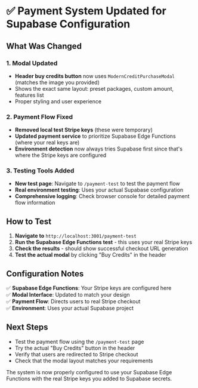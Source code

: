 # ✅ Payment System Updated for Supabase Configuration

## What Was Changed

### 1. Modal Updated
- **Header buy credits button** now uses `ModernCreditPurchaseModal` (matches the image you provided)
- Shows the exact same layout: preset packages, custom amount, features list
- Proper styling and user experience

### 2. Payment Flow Fixed
- **Removed local test Stripe keys** (these were temporary)
- **Updated payment service** to prioritize Supabase Edge Functions (where your real keys are)
- **Environment detection** now always tries Supabase first since that's where the Stripe keys are configured

### 3. Testing Tools Added
- **New test page**: Navigate to `/payment-test` to test the payment flow
- **Real environment testing**: Uses your actual Supabase configuration
- **Comprehensive logging**: Check browser console for detailed payment flow information

## How to Test

1. **Navigate to** `http://localhost:3001/payment-test`
2. **Run the Supabase Edge Functions test** - this uses your real Stripe keys
3. **Check the results** - should show successful checkout URL generation
4. **Test the actual modal** by clicking "Buy Credits" in the header

## Configuration Notes

✅ **Supabase Edge Functions**: Your Stripe keys are configured here  
✅ **Modal Interface**: Updated to match your design  
✅ **Payment Flow**: Directs users to real Stripe checkout  
✅ **Environment**: Uses your actual Supabase project  

## Next Steps

- Test the payment flow using the `/payment-test` page
- Try the actual "Buy Credits" button in the header
- Verify that users are redirected to Stripe checkout
- Check that the modal layout matches your requirements

The system is now properly configured to use your Supabase Edge Functions with the real Stripe keys you added to Supabase secrets.
